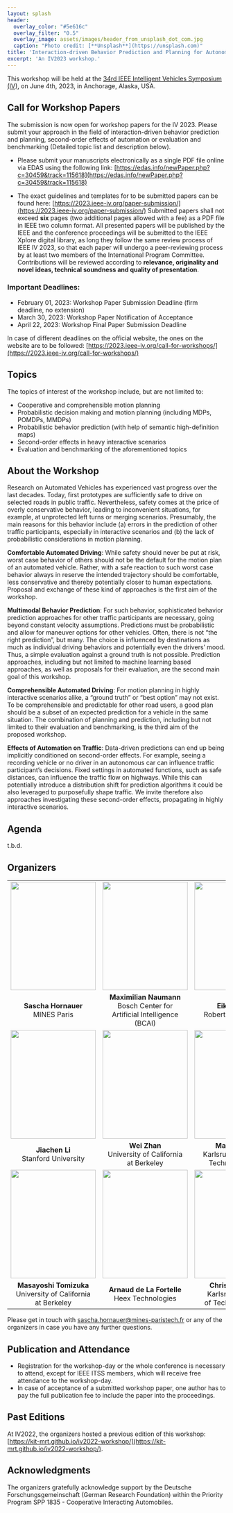 ```yaml
---
layout: splash
header:
  overlay_color: "#5e616c"
  overlay_filter: "0.5"
  overlay_image: assets/images/header_from_unsplash_dot_com.jpg
  caption: "Photo credit: [**Unsplash**](https://unsplash.com)"
title: 'Interaction-driven Behavior Prediction and Planning for Autonomous Vehicles'
excerpt: 'An IV2023 workshop.'
---
```


This workshop will be held at the [34rd IEEE Intelligent Vehicles Symposium (IV)](https://2023.ieee-iv.org/), on June 4th, 2023, in Anchorage, Alaska, USA. 

## Call for Workshop Papers

The submission is now open for workshop papers for the IV 2023. Please submit your approach in the field of interaction-driven behavior prediction and planning, second-order effects of automation or evaluation and benchmarking (Detailed topic list and description below). 


- Please submit your manuscripts electronically as a single PDF file online via EDAS using the following link: [https://edas.info/newPaper.php?c=30459&track=115618](https://edas.info/newPaper.php?c=30459&track=115618)

- The exact guidelines and templates for to be submitted papers can be found here: [https://2023.ieee-iv.org/paper-submission/](https://2023.ieee-iv.org/paper-submission/)
Submitted papers shall not exceed **six** pages (two additional pages allowed with a fee) as a PDF file in IEEE two column format. All presented papers will be published by the IEEE and the conference proceedings will be submitted to the IEEE Xplore digital library, as long they follow the same review process of IEEE IV 2023, so that each paper will undergo a peer-reviewing process by at least two members of the International Program Committee. Contributions will be reviewed according to **relevance, originality and novel ideas, technical soundness and quality of presentation**. 

### Important Deadlines: 
- February 01, 2023: Workshop Paper Submission Deadline (firm deadline, no extension)
- March 30, 2023: Workshop Paper Notification of Acceptance
- April 22, 2023: Workshop Final Paper Submission Deadline 

In case of different deadlines on the official website, the ones on the website are to be followed: [https://2023.ieee-iv.org/call-for-workshops/](https://2023.ieee-iv.org/call-for-workshops/)

## Topics
The topics of interest of the workshop include, but are not limited to:

- Cooperative and comprehensible motion planning 
- Probabilistic decision making and motion planning (including MDPs, POMDPs, MMDPs) 
- Probabilistic behavior prediction (with help of semantic high-definition maps) 
- Second-order effects in heavy interactive scenarios
- Evaluation and benchmarking of the aforementioned topics

## About the Workshop

Research on Automated Vehicles has experienced vast progress over the last decades. Today, first prototypes are sufficiently safe to drive on selected roads in public traffic. Nevertheless, safety comes at the price of overly conservative behavior, leading to inconvenient situations, for example, at unprotected left turns or merging scenarios. Presumably, the main reasons for this behavior include (a) errors in the prediction of other traffic participants, especially in interactive scenarios and (b) the lack of probabilistic considerations in motion planning. 


**Comfortable Automated Driving**: While safety should never be put at risk, worst case behavior of others should not be the default for the motion plan of an automated vehicle. Rather, with a safe reaction to such worst case behavior always in reserve the intended trajectory should be comfortable, less conservative and thereby potentially closer to human expectations. Proposal and exchange of these kind of approaches is the first aim of the workshop. 


**Multimodal Behavior Prediction**: For such behavior, sophisticated behavior prediction approaches for other traffic participants are necessary, going beyond constant velocity assumptions. Predictions must be probabilistic and allow for maneuver options for other vehicles. Often, there is not “the right prediction”, but many. The choice is influenced by destinations as much as individual driving behaviors and potentially even the drivers’ mood. Thus, a simple evaluation against a ground truth is not possible. Prediction approaches, including but not limited to machine learning based approaches, as well as proposals for their evaluation, are the second main goal of this workshop.


**Comprehensible Automated Driving**: For motion planning in highly interactive scenarios alike, a “ground truth” or “best option” may not exist. To be comprehensible and predictable for other road users, a good plan should be a subset of an expected prediction for a vehicle in the same situation. The combination of planning and prediction, including but not limited to their evaluation and benchmarking, is the third aim of the proposed workshop.


**Effects of Automation on Traffic**: Data-driven predictions can end up being implicitly conditioned on second-order effects. For example, seeing a recording vehicle or no driver in an autonomous car can influence traffic participant’s decisions. Fixed settings in automated functions, such as safe distances, can influence the traffic flow on highways. While this can potentially introduce a distribution shift for prediction algorithms it could be also leveraged to purposefully shape traffic. We invite therefore also approaches investigating these second-order effects, propagating in highly interactive scenarios.





## Agenda

t.b.d.                                                                


## Organizers
<style>
td, th {
   border: none!important;
}
th:empty {
    display: none;
}
table {
  empty-cells: hide;
}
</style>


||||
| :-: | :-: | :-: |
| <img src="https://cloud.minesparis.psl.eu/index.php/s/8Ih7coZPaAkRkId/download" width="196" height="250"> | <img src="https://cloud.minesparis.psl.eu/index.php/s/uM0S69C2HvK1P0g/download" width="196" height="250"> | <img src="https://cloud.minesparis.psl.eu/index.php/s/xUp0YRt2gkYeCrW/download" width="196" height="250"> | 
| **Sascha Hornauer**<br /> MINES Paris | **Maximilian Naumann** <br /> Bosch Center for<br /> Artificial Intelligence (BCAI) | **Eike Rehder** <br />  Robert Bosch GmbH |
<img src="https://cloud.minesparis.psl.eu/index.php/s/EeNQ4Sd6Xvd3bpj/download"  width="196" height="250"> | <img src="https://cloud.minesparis.psl.eu/index.php/s/St0MsMoWj08Ui6K/download"  width="196" height="250"> | <img src="https://cloud.minesparis.psl.eu/index.php/s/nR8bFlVEe4QlsPp/download"  width="196" height="250"> |
| **Jiachen Li** <br /> Stanford University | **Wei Zhan** <br /> University of California<br /> at Berkeley | **Martin Lauer** <br />  Karlsruhe Institute of<br /> Technology (KIT) |
| <img src="https://cloud.minesparis.psl.eu/index.php/s/QATKLUjJ1l2BA6F/download"  width="196" height="250"> | <img src="https://cloud.minesparis.psl.eu/index.php/s/EHn5azQzYNmRmM0/download"  width="196" height="250"> | <img src="https://cloud.minesparis.psl.eu/index.php/s/F2fdqs7ZuidY5fW/download"  width="196" height="250"> |
| **Masayoshi Tomizuka** <br /> University of California<br /> at Berkeley | **Arnaud de La Fortelle** <br /> Heex Technologies | **Christoph Stiller** <br /> Karlsruhe Institute<br /> of Technology (KIT) | 


Please get in touch with  [sascha.hornauer@mines-paristech.fr](sascha.hornauer@mines-paristech.fr) or any of the organizers in case you have any further questions.

## Publication and Attendance

- Registration for the workshop-day or the whole conference is necessary to attend, except for IEEE ITSS members, which will receive free attendance to the workshop-day.
- In case of acceptance of a submitted workshop paper, one author has to pay the full publication fee to include the paper into the proceedings. 

## Past Editions

At IV2022, the organizers hosted a previous edition of this workshop: [https://kit-mrt.github.io/iv2022-workshop/](https://kit-mrt.github.io/iv2022-workshop/).

## Acknowledgments

The organizers gratefully acknowledge support by the Deutsche Forschungsgemeinschaft (German Research Foundation) within the Priority Program SPP 1835 - Cooperative Interacting Automobiles.
